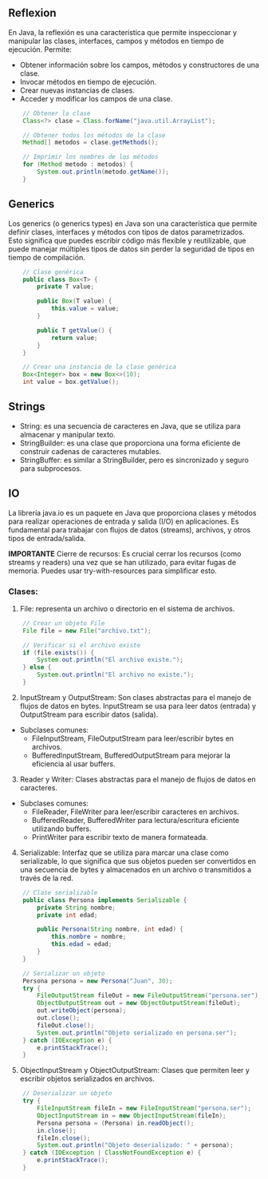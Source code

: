 ## Reflexion

En Java, la reflexión es una característica que permite inspeccionar y manipular las clases, interfaces, campos y métodos en tiempo de ejecución. Permite:

- Obtener información sobre los campos, métodos y constructores de una clase.
- Invocar métodos en tiempo de ejecución.
- Crear nuevas instancias de clases.
- Acceder y modificar los campos de una clase.

```java
    // Obtener la clase
    Class<?> clase = Class.forName("java.util.ArrayList");

    // Obtener todos los métodos de la clase
    Method[] metodos = clase.getMethods();

    // Imprimir los nombres de los métodos
    for (Method metodo : metodos) {
        System.out.println(metodo.getName());
    }
```

## Generics
Los generics (o generics types) en Java son una característica que permite definir clases, interfaces y métodos con tipos de datos parametrizados. Esto significa que puedes escribir código más flexible y reutilizable, que puede manejar múltiples tipos de datos sin perder la seguridad de tipos en tiempo de compilación.

```java
    // Clase genérica
    public class Box<T> {
        private T value;

        public Box(T value) {
            this.value = value;
        }

        public T getValue() {
            return value;
        }
    }

    // Crear una instancia de la clase genérica
    Box<Integer> box = new Box<>(10);
    int value = box.getValue();
```


## Strings

- String: es una secuencia de caracteres en Java, que se utiliza para almacenar y manipular texto.
- StringBuilder: es una clase que proporciona una forma eficiente de construir cadenas de caracteres mutables.
- StringBuffer: es similar a StringBuilder, pero es sincronizado y seguro para subprocesos.

## IO

La librería java.io es un paquete en Java que proporciona clases y métodos para realizar operaciones de entrada y salida (I/O) en aplicaciones. Es fundamental para trabajar con flujos de datos (streams), archivos, y otros tipos de entrada/salida.

**IMPORTANTE**
Cierre de recursos: Es crucial cerrar los recursos (como streams y readers) una vez que se han utilizado, para evitar fugas de memoria. Puedes usar try-with-resources para simplificar esto.

### Clases:

1. File: representa un archivo o directorio en el sistema de archivos.

```java
    // Crear un objeto File
    File file = new File("archivo.txt");

    // Verificar si el archivo existe
    if (file.exists()) {
        System.out.println("El archivo existe.");
    } else {
        System.out.println("El archivo no existe.");
    }
```

2. InputStream y OutputStream: 
Son clases abstractas para el manejo de flujos de datos en bytes. InputStream se usa para leer datos (entrada) y OutputStream para escribir datos (salida).
- Subclases comunes:
    - FileInputStream, FileOutputStream para leer/escribir bytes en archivos.
    - BufferedInputStream, BufferedOutputStream para mejorar la eficiencia al usar buffers.


3. Reader y Writer: Clases abstractas para el manejo de flujos de datos en caracteres.
- Subclases comunes:
    - FileReader, FileWriter para leer/escribir caracteres en archivos.
    - BufferedReader, BufferedWriter para lectura/escritura eficiente utilizando buffers.
    - PrintWriter para escribir texto de manera formateada.

4. Serializable: Interfaz que se utiliza para marcar una clase como serializable, lo que significa que sus objetos pueden ser convertidos en una secuencia de bytes y almacenados en un archivo o transmitidos a través de la red.

```java
    // Clase serializable
    public class Persona implements Serializable {
        private String nombre;
        private int edad;

        public Persona(String nombre, int edad) {
            this.nombre = nombre;
            this.edad = edad;
        }
    }

    // Serializar un objeto
    Persona persona = new Persona("Juan", 30);
    try {
        FileOutputStream fileOut = new FileOutputStream("persona.ser");
        ObjectOutputStream out = new ObjectOutputStream(fileOut);
        out.writeObject(persona);
        out.close();
        fileOut.close();
        System.out.println("Objeto serializado en persona.ser");
    } catch (IOException e) {
        e.printStackTrace();
    }
```


5. ObjectInputStream y ObjectOutputStream: Clases que permiten leer y escribir objetos serializados en archivos.

```java
    // Deserializar un objeto
    try {
        FileInputStream fileIn = new FileInputStream("persona.ser");
        ObjectInputStream in = new ObjectInputStream(fileIn);
        Persona persona = (Persona) in.readObject();
        in.close();
        fileIn.close();
        System.out.println("Objeto deserializado: " + persona);
    } catch (IOException | ClassNotFoundException e) {
        e.printStackTrace();
    }
```
